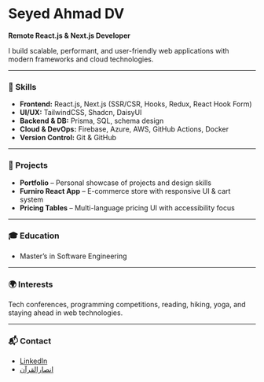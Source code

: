 # Seyed Ahmad DV

**Remote React.js & Next.js Developer**

I build scalable, performant, and user-friendly web applications with modern frameworks and cloud technologies.

---

### 🚀 Skills
- **Frontend:** React.js, Next.js (SSR/CSR, Hooks, Redux, React Hook Form)  
- **UI/UX:** TailwindCSS, Shadcn, DaisyUI  
- **Backend & DB:** Prisma, SQL, schema design  
- **Cloud & DevOps:** Firebase, Azure, AWS, GitHub Actions, Docker  
- **Version Control:** Git & GitHub  

---

### 📂 Projects
- **Portfolio** – Personal showcase of projects and design skills  
- **Furniro React App** – E-commerce store with responsive UI & cart system  
- **Pricing Tables** – Multi-language pricing UI with accessibility focus  

---

### 🎓 Education
- Master’s in Software Engineering  

---

### 🌍 Interests
Tech conferences, programming competitions, reading, hiking, yoga, and staying ahead in web technologies.  

---

### 📬 Contact
- [LinkedIn](https://www.linkedin.com/in/seyedahmaddv)  
- [انصارالقرآن](https://ansarquran.com/)
